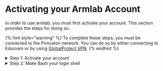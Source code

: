 # Activating your Armlab Account

In order to use armlab, you must first activate your account. This section provides the steps for doing so.&#x20;

{% hint style="warning" %}
To complete these steps, you must be connected to the Princeton network. You can do so by either connecting to Eduroam or by using [GlobalProtect VPN](https://princeton.service-now.com/service?id=kb\_article\&sys\_id=KB0012373).
{% endhint %}

<details>

<summary>Step 1: Activate your account</summary>

1. Browse to [https://eisess200l.princeton.edu/cgi-bin/Shell/nview.pl](https://eisess200l.princeton.edu/cgi-bin/Shell/nview.pl).&#x20;
2. In the resulting **Update your Unix account** page, select **Enable my Unix account.**
3. Click **Enable my Account**.

</details>

<details>

<summary>Step 2: Make Bash your login shell</summary>

1. Under **Advanced settings**, select **/bin/bash – GNU Bash (/bin/bash)**
2. Click **Submit Change**_._

</details>
